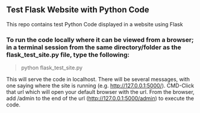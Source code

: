 ## Test Flask Website with Python Code

This repo contains test Python Code displayed in a website using Flask

### To run the code locally where it can be viewed from a browser; in a terminal session from the same directory/folder as the flask_test_site.py file, type the following:

> python flask_test_site.py

This will serve the code in localhost. There will be several messages, with one saying where the site is running (e.g. http://127.0.0.1:5000/). CMD-Click that url which will open your default browser with the url. From the browser, add /admin to the end of the url (http://127.0.0.1:5000/admin) to execute the code.
